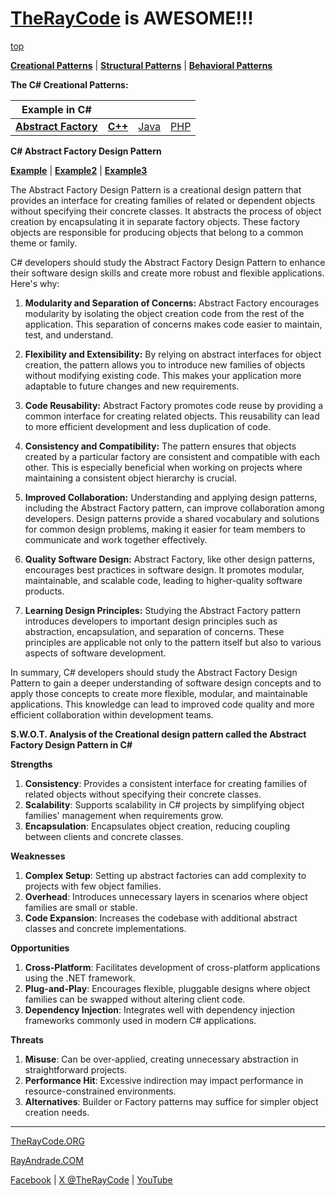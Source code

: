 # [TheRayCode](../../../README.md) is AWESOME!!!

[top](../README.md)

**[Creational Patterns](../README.md)** | **[Structural Patterns](../../Structural/README.md)** | **[Behavioral Patterns](../../Behavioral/README.md)**

**The C# Creational Patterns:**

|Example in C#|   |   |   |
|---|---|---|---|
| [**Abstract Factory**](README.md) | [**C++**](../../../CPP/Creational/AbstractFactory/README.md) | [Java](../../../Java/Creational/AbstractFactory/README.md) | [PHP](../../../PHP/Creational/AbstractFactory/README.md) |

**C# Abstract Factory Design Pattern**

[**Example**](Example/README.md) | [**Example2**](Example2/README.md) | [**Example3**](Example3/README.md)

The Abstract Factory Design Pattern is a creational design pattern that provides an interface for creating families of related or dependent objects without specifying their concrete classes. It abstracts the process of object creation by encapsulating it in separate factory objects. These factory objects are responsible for producing objects that belong to a common theme or family.

C# developers should study the Abstract Factory Design Pattern to enhance their software design skills and create more robust and flexible applications. Here's why:

1. **Modularity and Separation of Concerns:** Abstract Factory encourages modularity by isolating the object creation code from the rest of the application. This separation of concerns makes code easier to maintain, test, and understand.

2. **Flexibility and Extensibility:** By relying on abstract interfaces for object creation, the pattern allows you to introduce new families of objects without modifying existing code. This makes your application more adaptable to future changes and new requirements.

3. **Code Reusability:** Abstract Factory promotes code reuse by providing a common interface for creating related objects. This reusability can lead to more efficient development and less duplication of code.

4. **Consistency and Compatibility:** The pattern ensures that objects created by a particular factory are consistent and compatible with each other. This is especially beneficial when working on projects where maintaining a consistent object hierarchy is crucial.

5. **Improved Collaboration:** Understanding and applying design patterns, including the Abstract Factory pattern, can improve collaboration among developers. Design patterns provide a shared vocabulary and solutions for common design problems, making it easier for team members to communicate and work together effectively.

6. **Quality Software Design:** Abstract Factory, like other design patterns, encourages best practices in software design. It promotes modular, maintainable, and scalable code, leading to higher-quality software products.

7. **Learning Design Principles:** Studying the Abstract Factory pattern introduces developers to important design principles such as abstraction, encapsulation, and separation of concerns. These principles are applicable not only to the pattern itself but also to various aspects of software development.

In summary, C# developers should study the Abstract Factory Design Pattern to gain a deeper understanding of software design concepts and to apply those concepts to create more flexible, modular, and maintainable applications. This knowledge can lead to improved code quality and more efficient collaboration within development teams.

**S.W.O.T. Analysis of the Creational design pattern called the Abstract Factory Design Pattern in C#**

**Strengths**  
1. **Consistency**: Provides a consistent interface for creating families of related objects without specifying their concrete classes.  
2. **Scalability**: Supports scalability in C# projects by simplifying object families' management when requirements grow.  
3. **Encapsulation**: Encapsulates object creation, reducing coupling between clients and concrete classes.

**Weaknesses**  
1. **Complex Setup**: Setting up abstract factories can add complexity to projects with few object families.  
2. **Overhead**: Introduces unnecessary layers in scenarios where object families are small or stable.  
3. **Code Expansion**: Increases the codebase with additional abstract classes and concrete implementations.

**Opportunities**  
1. **Cross-Platform**: Facilitates development of cross-platform applications using the .NET framework.  
2. **Plug-and-Play**: Encourages flexible, pluggable designs where object families can be swapped without altering client code.  
3. **Dependency Injection**: Integrates well with dependency injection frameworks commonly used in modern C# applications.

**Threats**  
1. **Misuse**: Can be over-applied, creating unnecessary abstraction in straightforward projects.  
2. **Performance Hit**: Excessive indirection may impact performance in resource-constrained environments.  
3. **Alternatives**: Builder or Factory patterns may suffice for simpler object creation needs.

---

[TheRayCode.ORG](https://www.TheRayCode.org)

[RayAndrade.COM](https://www.RayAndrade.com)

[Facebook](https://www.facebook.com/TheRayCode/) | [X @TheRayCode](https://www.x.com/TheRayCode/) | [YouTube](https://www.youtube.com/TheRayCode/)

